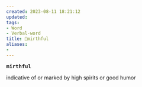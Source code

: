 ```yaml
---
created: 2023-08-11 18:21:12
updated: 
tags: 
- Word
- Verbal-word
title: 🚩mirthful
aliases:
- 
---
```


<pre><strong>mirthful</strong></pre>
indicative of or marked by high spirits or good humor 